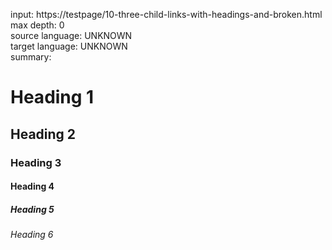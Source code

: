 input: <a>https://testpage/10-three-child-links-with-headings-and-broken.html</a>
<br>max depth: 0
<br>source language: UNKNOWN
<br>target language: UNKNOWN
<br>summary:

#  Heading 1
##  Heading 2
###  Heading 3
####  Heading 4
#####  Heading 5
######  Heading 6